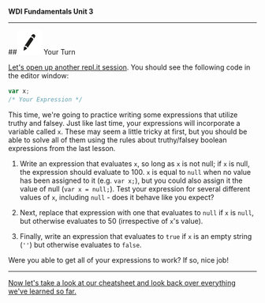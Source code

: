 **WDI Fundamentals Unit 3**

---

##![Your Turn](../assets/exercise.png) Your Turn

[Let's open up another repl.it session](http://repl.it/9lT). You should see the following code in the editor window:

```javascript
var x;
/* Your Expression */
```

This time, we're going to practice writing some expressions that utilize truthy and falsey. Just like last time, your expressions will incorporate a variable called `x`. These may seem a little tricky at first, but you should be able to solve all of them using the rules about truthy/falsey boolean expressions from the last lesson.

1. Write an expression that evaluates `x`, so long as `x` is not null; if `x` is null, the expression should evaluate to 100. `x` is equal to `null` when no value has been assigned to it (e.g. `var x;`), but you could also assign it the value of null (`var x = null;`). Test your expression for several different values of `x`, including `null` - does it behave like you expect?

2. Next, replace that expression with one that evaluates to `null` if `x` is `null`, but otherwise evaluates to 50 (irrespective of `x`'s value).

3. Finally, write an expression that evaluates to `true` if `x` is an empty string (`''`) but otherwise evaluates to `false`.

Were you able to get all of your expressions to work? If so, nice job!

---
[Now let's take a look at our cheatsheet and look back over everything we've learned so far.](11_cheatsheet.md)
